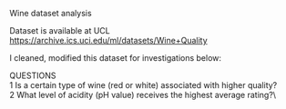 Wine dataset analysis

Dataset is available at UCL
https://archive.ics.uci.edu/ml/datasets/Wine+Quality

I cleaned, modified this dataset for investigations below:

QUESTIONS\
1 Is a certain type of wine (red or white) associated with higher quality?\
2 What level of acidity (pH value) receives the highest average rating?\
